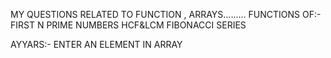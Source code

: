 MY QUESTIONS RELATED TO FUNCTION , ARRAYS.........
FUNCTIONS OF:-
FIRST N PRIME NUMBERS
HCF&LCM
FIBONACCI SERIES

AYYARS:-
ENTER AN ELEMENT IN ARRAY
